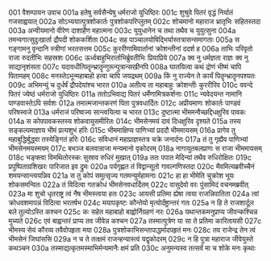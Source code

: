 001  वैशम्पायन उवाच
001a हतेषु सर्वसैन्येषु धर्मराजो युधिष्ठिरः
001c शुश्रुवे पितरं वृद्धं निर्यातं गजसाह्वयात्
002a सोऽभ्ययात्पुत्रशोकार्तः पुत्रशोकपरिप्लुतम्
002c शोचमानो महाराज भ्रातृभिः सहितस्तदा
003a अन्वीयमानो वीरेण दाशार्हेण महात्मना
003c युयुधानेन च तथा तथैव च युयुत्सुना
004a तमन्वगात्सुदुःखार्ता द्रौपदी शोककर्शिता
004c सह पाञ्चालयोषिद्भिर्यास्तत्रासन्समागताः
005a स गङ्गामनु वृन्दानि स्त्रीणां भरतसत्तम
005c कुररीणामिवार्तानां क्रोशन्तीनां ददर्श ह
006a ताभिः परिवृतो राजा रुदतीभिः सहस्रशः
006c ऊर्ध्वबाहुभिरार्ताभिर्ब्रुवतीभिः प्रियाप्रिये
007a क्व नु धर्मज्ञता राज्ञः क्व नु साद्यानृशंसता
007c यदावधीत्पितॄन्भ्रातॄन्गुरून्पुत्रान्सखीनपि
008a घातयित्वा कथं द्रोणं भीष्मं चापि पितामहम्
008c मनस्तेऽभून्महाबाहो हत्वा चापि जयद्रथम्
009a किं नु राज्येन ते कार्यं पितॄन्भ्रातॄनपश्यतः
009c अभिमन्युं च दुर्धर्षं द्रौपदेयांश्च भारत
010a अतीत्य ता महाबाहुः क्रोशन्तीः कुररीरिव
010c ववन्दे पितरं ज्येष्ठं धर्मराजो युधिष्ठिरः
011a ततोऽभिवाद्य पितरं धर्मेणामित्रकर्शनाः
011c न्यवेदयन्त नामानि पाण्डवास्तेऽपि सर्वशः
012a तमात्मजान्तकरणं पिता पुत्रवधार्दितः
012c अप्रीयमाणः शोकार्तः पाण्डवं परिषस्वजे
013a धर्मराजं परिष्वज्य सान्त्वयित्वा च भारत
013c दुष्टात्मा भीममन्वैच्छद्दिधक्षुरिव पावकः
014a स कोपपावकस्तस्य शोकवायुसमीरितः
014c भीमसेनमयं दावं दिधक्षुरिव दृश्यते
015a तस्य सङ्कल्पमाज्ञाय भीमं प्रत्यशुभं हरिः
015c भीममाक्षिप्य पाणिभ्यां प्रददौ भीममायसम्
016a प्रागेव तु महाबुद्धिर्बुद्ध्वा तस्येङ्गितं हरिः
016c संविधानं महाप्राज्ञस्तत्र चक्रे जनार्दनः
017a तं तु गृह्यैव पाणिभ्यां भीमसेनमयस्मयम्
017c बभञ्ज बलवान्राजा मन्यमानो वृकोदरम्
018a नागायुतबलप्राणः स राजा भीममायसम्
018c भङ्क्त्वा विमथितोरस्कः सुस्राव रुधिरं मुखात्
019a ततः पपात मेदिन्यां तथैव रुधिरोक्षितः
019c प्रपुष्पिताग्रशिखरः पारिजात इव द्रुमः
020a पर्यगृह्णत तं विद्वान्सूतो गावल्गणिस्तदा
020c मैवमित्यब्रवीच्चैनं शमयन्सान्त्वयन्निव
021a स तु कोपं समुत्सृज्य गतमन्युर्महामनाः
021c हा हा भीमेति चुक्रोश भूयः शोकसमन्वितः
022a तं विदित्वा गतक्रोधं भीमसेनवधार्दितम्
022c वासुदेवो वरः पुंसामिदं वचनमब्रवीत्
023a मा शुचो धृतराष्ट्र त्वं नैष भीमस्त्वया हतः
023c आयसी प्रतिमा ह्येषा त्वया राजन्निपातिता
024a त्वां क्रोधवशमापन्नं विदित्वा भरतर्षभ
024c मयापकृष्टः कौन्तेयो मृत्योर्दंष्ट्रान्तरं गतः
025a न हि ते राजशार्दूल बले तुल्योऽस्ति कश्चन
025c कः सहेत महाबाहो बाह्वोर्निग्रहणं नरः
026a यथान्तकमनुप्राप्य जीवन्कश्चिन्न मुच्यते
026c एवं बाह्वन्तरं प्राप्य तव जीवेन्न कश्चन
027a तस्मात्पुत्रेण या सा ते प्रतिमा कारितायसी
027c भीमस्य सेयं कौरव्य तवैवोपहृता मया
028a पुत्रशोकाभिसन्तापाद्धर्मादपहृतं मनः
028c तव राजेन्द्र तेन त्वं भीमसेनं जिघांससि
029a न च ते तत्क्षमं राजन्हन्यास्त्वं यद्वृकोदरम्
029c न हि पुत्रा महाराज जीवेयुस्ते कथञ्चन
030a तस्माद्यत्कृतमस्माभिर्मन्यमानैः क्षमं प्रति
030c अनुमन्यस्व तत्सर्वं मा च शोके मनः कृथाः

